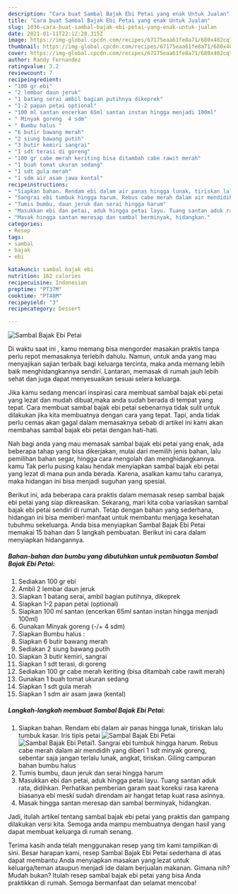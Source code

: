 ```yaml
---
description: "Cara buat Sambal Bajak Ebi Petai yang enak Untuk Jualan"
title: "Cara buat Sambal Bajak Ebi Petai yang enak Untuk Jualan"
slug: 1036-cara-buat-sambal-bajak-ebi-petai-yang-enak-untuk-jualan
date: 2021-01-11T22:12:28.315Z
image: https://img-global.cpcdn.com/recipes/67175eaa61fe8a71/680x482cq70/sambal-bajak-ebi-petai-foto-resep-utama.jpg
thumbnail: https://img-global.cpcdn.com/recipes/67175eaa61fe8a71/680x482cq70/sambal-bajak-ebi-petai-foto-resep-utama.jpg
cover: https://img-global.cpcdn.com/recipes/67175eaa61fe8a71/680x482cq70/sambal-bajak-ebi-petai-foto-resep-utama.jpg
author: Randy Fernandez
ratingvalue: 3.2
reviewcount: 7
recipeingredient:
- "100 gr ebi"
- "2 lembar daun jeruk"
- "1 batang serai ambil bagian putihnya dikeprek"
- "1-2 papan petai optional"
- "100 ml santan encerkan 65ml santan instan hingga menjadi 100ml"
- " Minyak goreng  4 sdm"
- " Bumbu halus "
- "6 butir bawang merah"
- "2 siung bawang putih"
- "3 butir kemiri sangrai"
- "1 sdt terasi di goreng"
- "100 gr cabe merah keriting bisa ditambah cabe rawit merah"
- "1 buah tomat ukuran sedang"
- "1 sdt gula merah"
- "1 sdm air asam jawa kental"
recipeinstructions:
- "Siapkan bahan. Rendam ebi dalam air panas hingga lunak, tiriskan lalu tumbuk kasar. Iris tipis petai"
- "Sangrai ebi tumbuk hingga harum. Rebus cabe merah dalam air mendidih yang diberi 1 sdt minyak goreng, sebentar saja jangan terlalu lunak, angkat, tiriskan. Giling campuran bahan bumbu halus"
- "Tumis bumbu, daun jeruk dan serai hingga harum"
- "Masukkan ebi dan petai, aduk hingga petai layu. Tuang santan aduk rata, didihkan. Perhatikan pemberian garam saat koreksi rasa karena biasanya ebi meski sudah direndam air hangat tetap kuat rasa asinnya."
- "Masak hingga santan meresap dan sambal berminyak, hidangkan."
categories:
- Resep
tags:
- sambal
- bajak
- ebi

katakunci: sambal bajak ebi 
nutrition: 162 calories
recipecuisine: Indonesian
preptime: "PT37M"
cooktime: "PT48M"
recipeyield: "3"
recipecategory: Dessert

---
```



![Sambal Bajak Ebi Petai](https://img-global.cpcdn.com/recipes/67175eaa61fe8a71/680x482cq70/sambal-bajak-ebi-petai-foto-resep-utama.jpg)

Di waktu  saat ini , kamu memang bisa mengorder masakan praktis tanpa perlu repot memasaknya terlebih dahulu. Namun, untuk anda yang mau menyajikan sajian terbaik bagi keluarga tercinta, maka anda memang lebih baik menghidangkannya sendiri. Lantaran, memasak di rumah jauh lebih sehat dan juga dapat menyesuaikan sesuai selera keluarga.

Jika kamu sedang mencari inspirasi cara membuat sambal bajak ebi petai yang lezat dan mudah dibuat,maka anda sudah berada di tempat yang tepat. Cara membuat sambal bajak ebi petai  sebenarnya tidak sulit untuk dilakukan jika kita membuatnya dengan cara yang tepat. Tapi, anda tidak perlu cemas akan gagal dalam memasaknya 
sebab di artikel ini kami akan membahas sambal bajak ebi petai dengan hati-hati.  



Nah bagi anda yang mau memasak sambal bajak ebi petai yang enak, ada beberapa tahap yang bisa dikerjakan, mulai dari memilih jenis bahan, lalu pemilihan bahan segar, hingga cara mengolah dan menghidangkannya. kamu Tak perlu pusing kalau hendak menyiapkan sambal bajak ebi petai yang lezat di mana pun anda berada. Karena, asalkan kamu  tahu caranya, maka hidangan ini bisa menjadi suguhan yang spesial.

Berikut ini, ada beberapa cara praktis  dalam memasak resep sambal bajak ebi petai yang siap dikreasikan. Sekarang, mari kita coba variasikan sambal bajak ebi petai sendiri di rumah. Tetap dengan bahan yang sederhana, hidangan ini bisa memberi manfaat untuk membantu menjaga kesehatan tubuhmu sekeluarga. Anda bisa menyiapkan Sambal Bajak Ebi Petai memakai 15 bahan dan 5 langkah pembuatan. Berikut ini cara dalam menyiapkan hidangannya.

<!--inarticleads1-->

##### Bahan-bahan dan bumbu yang dibutuhkan untuk pembuatan Sambal Bajak Ebi Petai:

1. Sediakan 100 gr ebi
1. Ambil 2 lembar daun jeruk
1. Siapkan 1 batang serai, ambil bagian putihnya, dikeprek
1. Siapkan 1-2 papan petai (optional)
1. Siapkan 100 ml santan (encerkan 65ml santan instan hingga menjadi 100ml)
1. Gunakan  Minyak goreng (-/+ 4 sdm)
1. Siapkan  Bumbu halus :
1. Siapkan 6 butir bawang merah
1. Sediakan 2 siung bawang putih
1. Siapkan 3 butir kemiri, sangrai
1. Siapkan 1 sdt terasi, di goreng
1. Sediakan 100 gr cabe merah keriting (bisa ditambah cabe rawit merah)
1. Gunakan 1 buah tomat ukuran sedang
1. Siapkan 1 sdt gula merah
1. Siapkan 1 sdm air asam jawa (kental)




<!--inarticleads2-->

##### Langkah-langkah membuat Sambal Bajak Ebi Petai:

1. Siapkan bahan. Rendam ebi dalam air panas hingga lunak, tiriskan lalu tumbuk kasar. Iris tipis petai
<img src="https://img-global.cpcdn.com/steps/e969cf16f3231ac4/160x128cq70/sambal-bajak-ebi-petai-langkah-memasak-1-foto.jpg" alt="Sambal Bajak Ebi Petai"><img src="https://img-global.cpcdn.com/steps/25ad3951aba68cf1/160x128cq70/sambal-bajak-ebi-petai-langkah-memasak-1-foto.jpg" alt="Sambal Bajak Ebi Petai">1. Sangrai ebi tumbuk hingga harum. Rebus cabe merah dalam air mendidih yang diberi 1 sdt minyak goreng, sebentar saja jangan terlalu lunak, angkat, tiriskan. Giling campuran bahan bumbu halus
1. Tumis bumbu, daun jeruk dan serai hingga harum
1. Masukkan ebi dan petai, aduk hingga petai layu. Tuang santan aduk rata, didihkan. Perhatikan pemberian garam saat koreksi rasa karena biasanya ebi meski sudah direndam air hangat tetap kuat rasa asinnya.
1. Masak hingga santan meresap dan sambal berminyak, hidangkan.




Jadi, itulah artikel tentang  sambal bajak ebi petai  yang praktis dan gampang dilakukan versi kita. Semoga anda mampu membuatnya dengan hasil yang dapat membuat keluarga di rumah senang. 

Terima kasih anda telah menggunakan resep yang tim kami tampilkan di sini. Besar harapan kami, resep  Sambal Bajak Ebi Petai sederhana di atas dapat membantu Anda menyiapkan masakan yang lezat untuk keluarga/teman ataupun menjadi ide dalam berjualan makanan. Gimana nih? Mudah bukan? Itulah resep sambal bajak ebi petai yang bisa Anda praktikkan di rumah. Semoga bermanfaat dan selamat mencoba!

